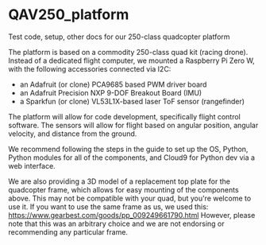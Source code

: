 # QAV250_platform
Test code, setup, other docs for our 250-class quadcopter platform

The platform is based on a commodity 250-class quad kit (racing drone).  Instead of a dedicated flight computer, we mounted a Raspberry Pi Zero W, with the following accessories connected via I2C:
- an Adafruit (or clone) PCA9685 based PWM driver board
- an Adafruit Precision NXP 9-DOF Breakout Board (IMU)
- a Sparkfun (or clone) VL53L1X-based laser ToF sensor (rangefinder)

The platform will allow for code development, specifically flight control software.  The sensors will allow for flight based on angular position, angular velocity, and distance from the ground.

We recommend following the steps in the guide to set up the OS, Python, Python modules for all of the components, and Cloud9 for Python dev via a web interface.

We are also providing a 3D model of a replacement top plate for the quadcopter frame, which allows for easy mounting of the components above.  This may not be compatible with your quad, but you're welcome to use it.  If you want to use the same frame as us, we used this: https://www.gearbest.com/goods/pp_009249661790.html  However, please note that this was an arbitrary choice and we are not endorsing or recommending any particular frame.
